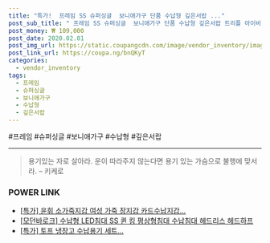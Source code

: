 ```yaml
--- 
title: "특가!  프레임 SS 슈퍼싱글  보니애가구 단품 수납형 깊은서랍 ..." 
post_sub_title: " 프레임 SS 슈퍼싱글  보니애가구 단품 수납형 깊은서랍 트리플 아이비 침대 오크화이트" 
post_money: ₩ 109,000 
post_date: 2020.02.01 
post_img_url: https://static.coupangcdn.com/image/vendor_inventory/images/2017/09/27/22/0/9f5a8e1b-6fbe-46a5-aca1-dfd9bb81d06f.jpg 
post_link_url: https://coupa.ng/bnQKyT 
categories: 
  - vendor_inventory 
tags: 
  - 프레임 
  - 슈퍼싱글 
  - 보니애가구 
  - 수납형 
  - 깊은서랍 
--- 
```

  #프레임 #슈퍼싱글 #보니애가구 #수납형 #깊은서랍 
<hr> 

> 용기있는 자로 살아라. 운이 따라주지 않는다면 용기 있는 가슴으로 불행에 맞서라. – 키케로 


### POWER LINK

* <a href="https://blog.naver.com/an0733/221785891082" target="_blank">[특가] 윤휘 소가죽지갑 여성 가죽 장지갑 카드수납지갑...</a>
* <a href="https://blog.naver.com/an0733/221784806534" target="_blank">[모던바로크] 수납형 LED침대 SS 퀸 킹 평상형침대 수납침대 헤드리스 헤드하프</a>
* <a href="https://blog.naver.com/an0733/221787961557" target="_blank">[특가] 토프 냉장고 수납용기 세트...</a>
